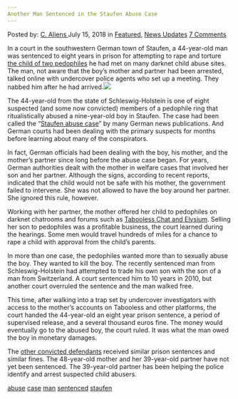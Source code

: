 ```yaml
---
Another Man Sentenced in the Staufen Abuse Case
---
```

<article class="post-listing post-26317 post type-post status-publish format-standard has-post-thumbnail hentry 
 tag-abuse tag-case tag-man tag-sentenced tag-staufen">
<div class="post-inner">
<span>Posted by: <a href="https://www.deepdotweb.com/author/caliens/" title="">C. Aliens </a></span>
<span>July 15, 2018</span>
<span>in <a href="https://www.deepdotweb.com/category/deepdot-news/" rel="category tag">Featured</a>, <a href="https://www.deepdotweb.com/category/news-updates/" rel="category tag">News Updates</a></span>
<span><a href="https://www.deepdotweb.com/2018/07/15/another-man-sentenced-in-the-staufen-abuse-case/#comments">7 Comments</a></span>


<p>In a court in the southwestern German town of Staufen, a 44-year-old man was sentenced to eight years in prison for attempting to rape and torture <a href="https://www.bild.de/regional/stuttgart/kindesmissbrauch/prozess-freiburg-jugendamt-56138418.bild.html">the child of two pedophiles</a> he had met on many darknet child abuse sites. The man, not aware that the boy&#8217;s mother and partner had been arrested, talked online with undercover police agents who set up a meeting. They nabbed him after he had arrived.<img class="wp-image-26323 aligncenter" src="/imgs/2018/07/word-image-38.jpeg" srcset="/imgs/2018/07/word-image-38.jpeg 660w, /imgs/2018/07/word-image-38-300x150.jpeg 300w" sizes="(max-width: 660px) 100vw, 660px" /></p>
<p>The 44-year-old from the state of Schleswig-Holstein is one of eight suspected (and some now convicted) members of a pedophile ring that ritualistically abused a nine-year-old boy in Staufen. The case had been called the “<a href="https://www.deepdotweb.com/2018/06/24/two-on-trial-for-selling-son-to-pedophiles-on-the-darknet/">Staufen abuse case</a>” by many German news publications. And German courts had been dealing with the primary suspects for months before learning about many of the conspirators.</p>
<p>In fact, German officials had been dealing with the boy, his mother, and the mother&#8217;s partner since long before the abuse case began. For years, German authorities dealt with the mother in welfare cases that involved her son and her partner. Although the signs, according to recent reports, indicated that the child would not be safe with his mother, the government failed to intervene. She was not allowed to have the boy around her partner. She ignored this rule, however.</p>
<p>Working with her partner, the mother offered her child to pedophiles on darknet chatrooms and forums such as <a href="https://www.deepdotweb.com/2018/05/14/tabooless-chat-admin-sentenced-to-prison-and-therapy/">Tabooless Chat and Elysium</a>. Selling her son to pedophiles was a profitable business, the court learned during the hearings. Some men would travel hundreds of miles for a chance to rape a child with approval from the child&#8217;s parents.</p>
<p>In more than one case, the pedophiles wanted more than to sexually abuse the boy. They wanted to kill the boy. The recently sentenced man from Schleswig-Holstein had attempted to trade his own son with the son of a man from Switzerland. A court sentenced him to 10 years in 2010, but another court overruled the sentence and the man walked free.</p>
<p>This time, after walking into a trap set by undercover investigators with access to the mother&#8217;s accounts on Tabooless and other platforms, the court handed the 44-year-old an eight year prison sentence, a period of supervised release, and a several thousand euros fine. The money would eventually go to the abused boy, the court ruled. It was what the man owed the boy in monetary damages.</p>
<p>The <a href="https://www.deepdotweb.com/2018/05/31/soldier-jailed-after-filming-himself-rape-child-on-the-darknet/">other convicted defendants</a> received similar prison sentences and similar fines. The 48-year-old mother and her 39-year-old partner have not yet been sentenced. The 39-year-old partner has been helping the police identify and arrest suspected child abusers.</p>
</div>
<a href="https://www.deepdotweb.com/tag/abuse/" rel="tag">abuse</a> <a href="https://www.deepdotweb.com/tag/case/" rel="tag">case</a> <a href="https://www.deepdotweb.com/tag/man/" rel="tag">man</a> <a href="https://www.deepdotweb.com/tag/sentenced/" rel="tag">sentenced</a> <a href="https://www.deepdotweb.com/tag/staufen/" rel="tag">staufen</a></span> <span style="display:none" class="updated">2018-07-15<a href="https://www.deepdotweb.com/author/caliens/" title="Posts by C. Aliens" rel="author">C. Aliens</a></strong></div>
</div>
</article>

